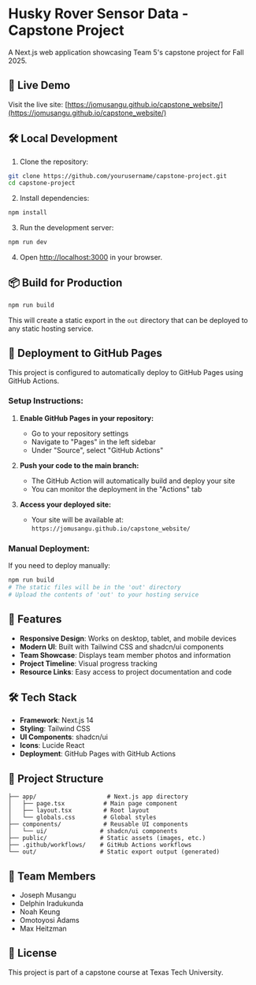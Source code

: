 # Husky Rover Sensor Data - Capstone Project

A Next.js web application showcasing Team 5's capstone project for Fall 2025.

## 🚀 Live Demo

Visit the live site: [https://jomusangu.github.io/capstone_website/](https://jomusangu.github.io/capstone_website/)

## 🛠️ Local Development

1. Clone the repository:
```bash
git clone https://github.com/yourusername/capstone-project.git
cd capstone-project
```

2. Install dependencies:
```bash
npm install
```

3. Run the development server:
```bash
npm run dev
```

4. Open [http://localhost:3000](http://localhost:3000) in your browser.

## 📦 Build for Production

```bash
npm run build
```

This will create a static export in the `out` directory that can be deployed to any static hosting service.

## 🚀 Deployment to GitHub Pages

This project is configured to automatically deploy to GitHub Pages using GitHub Actions.

### Setup Instructions:

1. **Enable GitHub Pages in your repository:**
   - Go to your repository settings
   - Navigate to "Pages" in the left sidebar
   - Under "Source", select "GitHub Actions"

2. **Push your code to the main branch:**
   - The GitHub Action will automatically build and deploy your site
   - You can monitor the deployment in the "Actions" tab

3. **Access your deployed site:**
   - Your site will be available at: `https://jomusangu.github.io/capstone_website/`

### Manual Deployment:

If you need to deploy manually:

```bash
npm run build
# The static files will be in the 'out' directory
# Upload the contents of 'out' to your hosting service
```

## 🎨 Features

- **Responsive Design**: Works on desktop, tablet, and mobile devices
- **Modern UI**: Built with Tailwind CSS and shadcn/ui components
- **Team Showcase**: Displays team member photos and information
- **Project Timeline**: Visual progress tracking
- **Resource Links**: Easy access to project documentation and code

## 🛠️ Tech Stack

- **Framework**: Next.js 14
- **Styling**: Tailwind CSS
- **UI Components**: shadcn/ui
- **Icons**: Lucide React
- **Deployment**: GitHub Pages with GitHub Actions

## 📁 Project Structure

```
├── app/                    # Next.js app directory
│   ├── page.tsx           # Main page component
│   ├── layout.tsx         # Root layout
│   └── globals.css        # Global styles
├── components/            # Reusable UI components
│   └── ui/               # shadcn/ui components
├── public/               # Static assets (images, etc.)
├── .github/workflows/    # GitHub Actions workflows
└── out/                  # Static export output (generated)
```

## 👥 Team Members

- Joseph Musangu
- Delphin Iradukunda
- Noah Keung
- Omotoyosi Adams
- Max Heitzman

## 📄 License

This project is part of a capstone course at Texas Tech University.

